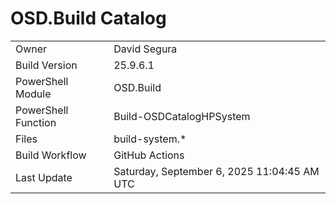 ﻿# OSD.Build Catalog

| | |
|-|-|
| Owner | David Segura |
| Build Version | 25.9.6.1 |
| PowerShell Module | OSD.Build |
| PowerShell Function | Build-OSDCatalogHPSystem |
| Files | build-system.* |
| Build Workflow | GitHub Actions |
| Last Update | Saturday, September 6, 2025 11:04:45 AM UTC |
